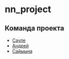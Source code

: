 # nn_project

## Команда проекта
- [Сауле](https://github.com/SauleBis)
- [Андрей ]([https://github.com/Valera4096](https://github.com/Andriano2323?query=And))
- [Сайыына](https://github.com/SainaAntonova)
